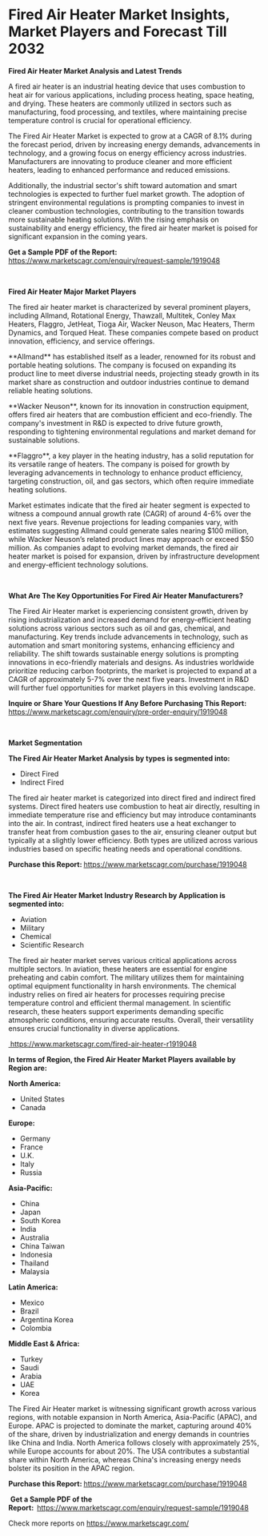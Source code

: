 <p><h1>Fired Air Heater Market Insights, Market Players and Forecast Till 2032</h1></p><p><strong>Fired Air Heater Market Analysis and Latest Trends</strong></p>
<p><p>A fired air heater is an industrial heating device that uses combustion to heat air for various applications, including process heating, space heating, and drying. These heaters are commonly utilized in sectors such as manufacturing, food processing, and textiles, where maintaining precise temperature control is crucial for operational efficiency.</p><p>The Fired Air Heater Market is expected to grow at a CAGR of 8.1% during the forecast period, driven by increasing energy demands, advancements in technology, and a growing focus on energy efficiency across industries. Manufacturers are innovating to produce cleaner and more efficient heaters, leading to enhanced performance and reduced emissions. </p><p>Additionally, the industrial sector's shift toward automation and smart technologies is expected to further fuel market growth. The adoption of stringent environmental regulations is prompting companies to invest in cleaner combustion technologies, contributing to the transition towards more sustainable heating solutions. With the rising emphasis on sustainability and energy efficiency, the fired air heater market is poised for significant expansion in the coming years.</p></p>
<p><strong>Get a Sample PDF of the Report:&nbsp;</strong> <a href="https://www.marketscagr.com/enquiry/request-sample/1919048?utm_campaign=1166&utm_medium=2&utm_source=Github&utm_content=ia&utm_term=14012025&utm_id=fired-air-heater">https://www.marketscagr.com/enquiry/request-sample/1919048</a></p>
<p>&nbsp;</p>
<p><strong>Fired Air Heater Major Market Players</strong></p>
<p><p>The fired air heater market is characterized by several prominent players, including Allmand, Rotational Energy, Thawzall, Multitek, Conley Max Heaters, Flaggro, JetHeat, Tioga Air, Wacker Neuson, Mac Heaters, Therm Dynamics, and Torqued Heat. These companies compete based on product innovation, efficiency, and service offerings.</p><p>**Allmand** has established itself as a leader, renowned for its robust and portable heating solutions. The company is focused on expanding its product line to meet diverse industrial needs, projecting steady growth in its market share as construction and outdoor industries continue to demand reliable heating solutions.</p><p>**Wacker Neuson**, known for its innovation in construction equipment, offers fired air heaters that are combustion efficient and eco-friendly. The company's investment in R&D is expected to drive future growth, responding to tightening environmental regulations and market demand for sustainable solutions.</p><p>**Flaggro**, a key player in the heating industry, has a solid reputation for its versatile range of heaters. The company is poised for growth by leveraging advancements in technology to enhance product efficiency, targeting construction, oil, and gas sectors, which often require immediate heating solutions.</p><p>Market estimates indicate that the fired air heater segment is expected to witness a compound annual growth rate (CAGR) of around 4-6% over the next five years. Revenue projections for leading companies vary, with estimates suggesting Allmand could generate sales nearing $100 million, while Wacker Neuson’s related product lines may approach or exceed $50 million. As companies adapt to evolving market demands, the fired air heater market is poised for expansion, driven by infrastructure development and energy-efficient technology solutions.</p></p>
<p>&nbsp;</p>
<p><strong>What Are The Key Opportunities For Fired Air Heater Manufacturers?</strong></p>
<p><p>The Fired Air Heater market is experiencing consistent growth, driven by rising industrialization and increased demand for energy-efficient heating solutions across various sectors such as oil and gas, chemical, and manufacturing. Key trends include advancements in technology, such as automation and smart monitoring systems, enhancing efficiency and reliability. The shift towards sustainable energy solutions is prompting innovations in eco-friendly materials and designs. As industries worldwide prioritize reducing carbon footprints, the market is projected to expand at a CAGR of approximately 5-7% over the next five years. Investment in R&D will further fuel opportunities for market players in this evolving landscape.</p></p>
<p><strong>Inquire or Share Your Questions If Any Before Purchasing This Report:</strong> <a href="https://www.marketscagr.com/enquiry/pre-order-enquiry/1919048?utm_campaign=1166&utm_medium=2&utm_source=Github&utm_content=ia&utm_term=14012025&utm_id=fired-air-heater">https://www.marketscagr.com/enquiry/pre-order-enquiry/1919048</a></p>
<p>&nbsp;</p>
<p><strong>Market Segmentation</strong></p>
<p><strong>The Fired Air Heater Market Analysis by types is segmented into:</strong></p>
<p><ul><li>Direct Fired</li><li>Indirect Fired</li></ul></p>
<p><p>The fired air heater market is categorized into direct fired and indirect fired systems. Direct fired heaters use combustion to heat air directly, resulting in immediate temperature rise and efficiency but may introduce contaminants into the air. In contrast, indirect fired heaters use a heat exchanger to transfer heat from combustion gases to the air, ensuring cleaner output but typically at a slightly lower efficiency. Both types are utilized across various industries based on specific heating needs and operational conditions.</p></p>
<p><strong>Purchase this Report:&nbsp;</strong><a href="https://www.marketscagr.com/purchase/1919048?utm_campaign=1166&utm_medium=2&utm_source=Github&utm_content=ia&utm_term=14012025&utm_id=fired-air-heater">https://www.marketscagr.com/purchase/1919048</a></p>
<p>&nbsp;</p>
<p><strong>The Fired Air Heater Market Industry Research by Application is segmented into:</strong></p>
<p><ul><li>Aviation</li><li>Military</li><li>Chemical</li><li>Scientific Research</li></ul></p>
<p><p>The fired air heater market serves various critical applications across multiple sectors. In aviation, these heaters are essential for engine preheating and cabin comfort. The military utilizes them for maintaining optimal equipment functionality in harsh environments. The chemical industry relies on fired air heaters for processes requiring precise temperature control and efficient thermal management. In scientific research, these heaters support experiments demanding specific atmospheric conditions, ensuring accurate results. Overall, their versatility ensures crucial functionality in diverse applications.</p></p>
<p><a href="https://www.marketscagr.com/fired-air-heater-r1919048?utm_campaign=1166&utm_medium=2&utm_source=Github&utm_content=ia&utm_term=14012025&utm_id=fired-air-heater">&nbsp;https://www.marketscagr.com/fired-air-heater-r1919048</a></p>
<p><strong>In terms of Region, the Fired Air Heater Market Players available by Region are:</strong></p>
<p>
    <p> <strong> North America: </strong>
        <ul>
            <li>United States</li>
            <li>Canada</li>
        </ul>
        </p> 
    <p> <strong> Europe: </strong>
        <ul>
            <li>Germany</li>
            <li>France</li>
            <li>U.K.</li>
            <li>Italy</li>
            <li>Russia</li>
        </ul>
        </p> 
    <p> <strong> Asia-Pacific: </strong>
        <ul>
            <li>China</li>
            <li>Japan</li>
            <li>South Korea</li>
            <li>India</li>
            <li>Australia</li>
            <li>China Taiwan</li>
            <li>Indonesia</li>
            <li>Thailand</li>
            <li>Malaysia</li>
        </ul>
        </p> 
    <p> <strong> Latin America: </strong>
        <ul>
            <li>Mexico</li>
            <li>Brazil</li>
            <li>Argentina Korea</li>
            <li>Colombia</li>
        </ul>
        </p> 
    <p> <strong> Middle East & Africa: </strong>
        <ul>
            <li>Turkey</li>
            <li>Saudi</li>
            <li>Arabia</li>
            <li>UAE</li>
            <li>Korea</li>
        </ul>
    </p>
    </p>
<p><p>The Fired Air Heater market is witnessing significant growth across various regions, with notable expansion in North America, Asia-Pacific (APAC), and Europe. APAC is projected to dominate the market, capturing around 40% of the share, driven by industrialization and energy demands in countries like China and India. North America follows closely with approximately 25%, while Europe accounts for about 20%. The USA contributes a substantial share within North America, whereas China's increasing energy needs bolster its position in the APAC region.</p></p>
<p><strong>Purchase this Report: </strong><a href="https://www.marketscagr.com/purchase/1919048?utm_campaign=1166&utm_medium=2&utm_source=Github&utm_content=ia&utm_term=14012025&utm_id=fired-air-heater">https://www.marketscagr.com/purchase/1919048</a></p>
<p>&nbsp;<strong>Get a Sample PDF of the Report:&nbsp;&nbsp;</strong><a href="https://www.marketscagr.com/enquiry/request-sample/1919048?utm_campaign=1166&utm_medium=2&utm_source=Github&utm_content=ia&utm_term=14012025&utm_id=fired-air-heater">https://www.marketscagr.com/enquiry/request-sample/1919048</a></p>
<p><strong></strong></p>
<p>Check more reports on <a href="https://www.marketscagr.com/?utm_campaign=1166&utm_medium=2&utm_source=Github&utm_content=ia&utm_term=14012025&utm_id=fired-air-heater">https://www.marketscagr.com/</a></p>